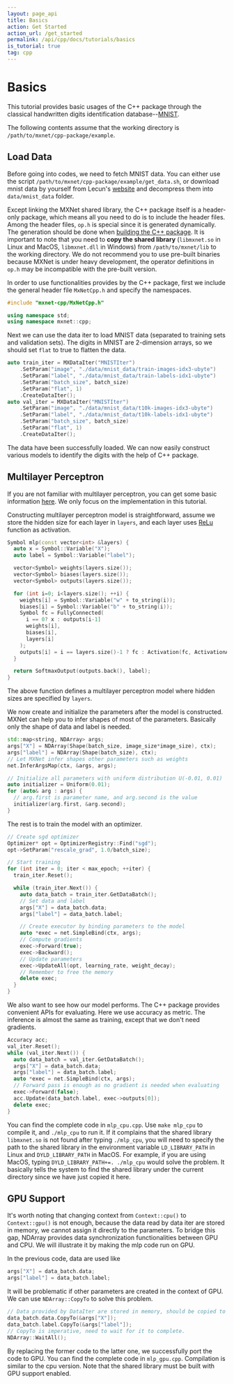 ```yaml
---
layout: page_api
title: Basics
action: Get Started
action_url: /get_started
permalink: /api/cpp/docs/tutorials/basics
is_tutorial: true
tag: cpp
---
```

<!--- Licensed to the Apache Software Foundation (ASF) under one -->
<!--- or more contributor license agreements.  See the NOTICE file -->
<!--- distributed with this work for additional information -->
<!--- regarding copyright ownership.  The ASF licenses this file -->
<!--- to you under the Apache License, Version 2.0 (the -->
<!--- "License"); you may not use this file except in compliance -->
<!--- with the License.  You may obtain a copy of the License at -->

<!---   http://www.apache.org/licenses/LICENSE-2.0 -->

<!--- Unless required by applicable law or agreed to in writing, -->
<!--- software distributed under the License is distributed on an -->
<!--- "AS IS" BASIS, WITHOUT WARRANTIES OR CONDITIONS OF ANY -->
<!--- KIND, either express or implied.  See the License for the -->
<!--- specific language governing permissions and limitations -->
<!--- under the License. -->

Basics
======

This tutorial provides basic usages of the C++ package through the classical handwritten digits
identification database--[MNIST](http://yann.lecun.com/exdb/mnist/).

The following contents assume that the working directory is `/path/to/mxnet/cpp-package/example`.

Load Data
--------
Before going into codes, we need to fetch MNIST data. You can either use the script `/path/to/mxnet/cpp-package/example/get_data.sh`,
or download mnist data by yourself from Lecun's [website](http://yann.lecun.com/exdb/mnist/)
and decompress them into `data/mnist_data` folder.

Except linking the MXNet shared library, the C++ package itself is a header-only package,
which means all you need to do is to include the header files. Among the header files,
`op.h` is special since it is generated dynamically. The generation should be done when
[building the C++ package]({{'/api/cpp/'|relative_url}}).
It is important to note that you need to **copy the shared library** (`libmxnet.so` in Linux and MacOS,
`libmxnet.dll` in Windows) from `/path/to/mxnet/lib` to the working directory.
We do not recommend you to use pre-built binaries because MXNet is under heavy development,
the operator definitions in `op.h` may be incompatible with the pre-built version.

In order to use functionalities provides by the C++ package, first we include the general
header file `MxNetCpp.h` and specify the namespaces.

```c++
#include "mxnet-cpp/MxNetCpp.h"

using namespace std;
using namespace mxnet::cpp;
```

Next we can use the data iter to load MNIST data (separated to training sets and validation sets).
The digits in MNIST are 2-dimension arrays, so we should set `flat` to true to flatten the data.

```c++
auto train_iter = MXDataIter("MNISTIter")
    .SetParam("image", "./data/mnist_data/train-images-idx3-ubyte")
    .SetParam("label", "./data/mnist_data/train-labels-idx1-ubyte")
    .SetParam("batch_size", batch_size)
    .SetParam("flat", 1)
    .CreateDataIter();
auto val_iter = MXDataIter("MNISTIter")
    .SetParam("image", "./data/mnist_data/t10k-images-idx3-ubyte")
    .SetParam("label", "./data/mnist_data/t10k-labels-idx1-ubyte")
    .SetParam("batch_size", batch_size)
    .SetParam("flat", 1)
    .CreateDataIter();
```

The data have been successfully loaded. We can now easily construct various models to identify
the digits with the help of C++ package.


Multilayer Perceptron
---------------------
If you are not familiar with multilayer perceptron, you can get some basic information
[here](https://mxnet.apache.org/api/python/docs/tutorials/packages/gluon/image/mnist.html). We only focus on
the implementation in this tutorial.

Constructing multilayer perceptron model is straightforward, assume we store the hidden size
for each layer in `layers`, and each layer uses
[ReLu](https://en.wikipedia.org/wiki/Rectifier_(neural_networks)) function as activation.

```c++
Symbol mlp(const vector<int> &layers) {
  auto x = Symbol::Variable("X");
  auto label = Symbol::Variable("label");

  vector<Symbol> weights(layers.size());
  vector<Symbol> biases(layers.size());
  vector<Symbol> outputs(layers.size());

  for (int i=0; i<layers.size(); ++i) {
    weights[i] = Symbol::Variable("w" + to_string(i));
    biases[i] = Symbol::Variable("b" + to_string(i));
    Symbol fc = FullyConnected(
      i == 0? x : outputs[i-1]
      weights[i],
      biases[i],
      layers[i]
    );
    outputs[i] = i == layers.size()-1 ? fc : Activation(fc, ActivationActType::relu);
  }

  return SoftmaxOutput(outputs.back(), label);
}
```

The above function defines a multilayer perceptron model where hidden sizes are specified
by `layers`.

We now create and initialize the parameters after the model is constructed. MXNet can help
 you to infer shapes of most of the parameters. Basically only the shape of data and label
 is needed.

```c++
std::map<string, NDArray> args;
args["X"] = NDArray(Shape(batch_size, image_size*image_size), ctx);
args["label"] = NDArray(Shape(batch_size), ctx);
// Let MXNet infer shapes other parameters such as weights
net.InferArgsMap(ctx, &args, args);

// Initialize all parameters with uniform distribution U(-0.01, 0.01)
auto initializer = Uniform(0.01);
for (auto& arg : args) {
  // arg.first is parameter name, and arg.second is the value
  initializer(arg.first, &arg.second);
}
```

The rest is to train the model with an optimizer.
```c++
// Create sgd optimizer
Optimizer* opt = OptimizerRegistry::Find("sgd");
opt->SetParam("rescale_grad", 1.0/batch_size);

// Start training
for (int iter = 0; iter < max_epoch; ++iter) {
  train_iter.Reset();

  while (train_iter.Next()) {
    auto data_batch = train_iter.GetDataBatch();
    // Set data and label
    args["X"] = data_batch.data;
    args["label"] = data_batch.label;

    // Create executor by binding parameters to the model
    auto *exec = net.SimpleBind(ctx, args);
    // Compute gradients
    exec->Forward(true);
    exec->Backward();
    // Update parameters
    exec->UpdateAll(opt, learning_rate, weight_decay);
    // Remember to free the memory
    delete exec;
  }
}
```

We also want to see how our model performs. The C++ package provides convenient APIs for
evaluating. Here we use accuracy as metric. The inference is almost the same as training,
 except that we don't need gradients.

```c++
Accuracy acc;
val_iter.Reset();
while (val_iter.Next()) {
  auto data_batch = val_iter.GetDataBatch();
  args["X"] = data_batch.data;
  args["label"] = data_batch.label;
  auto *exec = net.SimpleBind(ctx, args);
  // Forward pass is enough as no gradient is needed when evaluating
  exec->Forward(false);
  acc.Update(data_batch.label, exec->outputs[0]);
  delete exec;
}
```

You can find the complete code in `mlp_cpu.cpp`. Use `make mlp_cpu` to compile it,
 and `./mlp_cpu` to run it. If it complains that the shared library `libmxnet.so` is not found
 after typing `./mlp_cpu`, you will need to specify the path to the shared library in
 the environment variable `LD_LIBRARY_PATH` in Linux and `DYLD_LIBRARY_PATH`
 in MacOS. For example, if you are using MacOS, typing
 `DYLD_LIBRARY_PATH+=. ./mlp_cpu` would solve the problem. It basically tells the system
 to find the shared library under the current directory since we have just copied it here.

GPU Support
-----------
It's worth noting that changing context from `Context::cpu()` to `Context::gpu()` is not enough,
because the data read by data iter are stored in memory, we cannot assign it directly to the
parameters. To bridge this gap, NDArray provides data synchronization functionalities between
GPU and CPU. We will illustrate it by making the mlp code run on GPU.

In the previous code, data are used like

```c++
args["X"] = data_batch.data;
args["label"] = data_batch.label;
```

It will be problematic if other parameters are created in the context of GPU. We can use
`NDArray::CopyTo` to solve this problem.

```c++
// Data provided by DataIter are stored in memory, should be copied to GPU first.
data_batch.data.CopyTo(&args["X"]);
data_batch.label.CopyTo(&args["label"]);
// CopyTo is imperative, need to wait for it to complete.
NDArray::WaitAll();
```

By replacing the former code to the latter one, we successfully port the code to GPU.
You can find the complete code in `mlp_gpu.cpp`. Compilation is similar to the cpu version.
Note that the shared library must be built with GPU support enabled.
